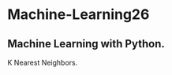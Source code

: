 # Machine-Learning26
Machine Learning with Python.
----------------------------
K Nearest Neighbors.
